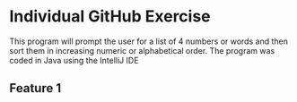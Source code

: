 # Individual GitHub Exercise

This program will prompt the user for a list of 4 numbers or words and then sort them in increasing numeric or alphabetical order. The program was coded in Java using the IntelliJ IDE

## Feature 1


